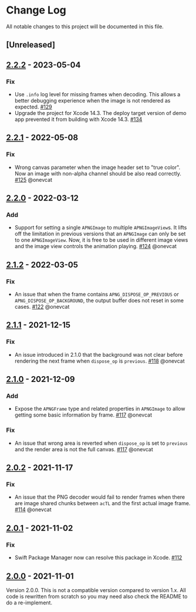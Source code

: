 # Change Log

All notable changes to this project will be documented in this file.

## [Unreleased]

## [2.2.2] - 2023-05-04

### Fix

- Use `.info` log level for missing frames when decoding. This allows a better debugging experience when the image is not rendered as expected. [#129](https://github.com/onevcat/APNGKit/pull/129)
- Upgrade the project for Xcode 14.3. The deploy target version of demo app prevented it from building with Xcode 14.3. [#134](https://github.com/onevcat/APNGKit/pull/134)


## [2.2.1] - 2022-05-08

### Fix

- Wrong canvas parameter when the image header set to "true color". Now an image with non-alpha channel should be also read correctly. [#125](https://github.com/onevcat/APNGKit/pull/125) @onevcat

## [2.2.0] - 2022-03-12

### Add

- Support for setting a single `APNGImage` to multiple `APNGImageView`s. It lifts off the limitation in previous versions that an `APNGImage` can only be set to one `APNGImageView`. Now, it is free to be used in different image views and the image view controls the animation playing. [#124](https://github.com/onevcat/APNGKit/pull/124) @onevcat

## [2.1.2] - 2022-03-05

### Fix

- An issue that when the frame contains `APNG_DISPOSE_OP_PREVIOUS` or `APNG_DISPOSE_OP_BACKGROUND`, the output buffer does not reset in some cases. [#122](https://github.com/onevcat/APNGKit/pull/122) @onevcat

## [2.1.1] - 2021-12-15

### Fix

- An issue introduced in 2.1.0 that the background was not clear before rendering the next frame when `dispose_op` is `previous`. [#118](https://github.com/onevcat/APNGKit/pull/118) @onevcat

## [2.1.0] - 2021-12-09

### Add

- Expose the `APNGFrame` type and related properties in `APNGImage` to allow getting some basic information by frame. [#117](https://github.com/onevcat/APNGKit/pull/117) @onevcat

### Fix

- An issue that wrong area is reverted when `dispose_op` is set to `previous` and the render area is not the full canvas. [#117](https://github.com/onevcat/APNGKit/pull/117) @onevcat

## [2.0.2] - 2021-11-17

### Fix

- An issue that the PNG decoder would fail to render frames when there are image shared chunks between `acTL` and the first actual image frame. [#114](https://github.com/onevcat/APNGKit/pull/114) @onevcat

## [2.0.1] - 2021-11-02

### Fix

- Swift Package Manager now can resolve this package in Xcode. [#112](https://github.com/onevcat/APNGKit/pull/112)

## [2.0.0] - 2021-11-01

Version 2.0.0. This is not a compatible version compared to version 1.x. All code is rewritten from scratch so you may
need also check the README to do a re-implement.

[2.0.0]: https://github.com/onevcat/APNGKit/compare/1.2.3...2.0.0
[2.0.1]: https://github.com/onevcat/APNGKit/compare/2.0.0...2.0.1
[2.0.2]: https://github.com/onevcat/APNGKit/compare/2.0.1...2.0.2
[2.1.0]: https://github.com/onevcat/APNGKit/compare/2.0.2...2.1.0
[2.1.1]: https://github.com/onevcat/APNGKit/compare/2.1.0...2.1.1
[2.1.2]: https://github.com/onevcat/APNGKit/compare/2.1.1...2.1.2
[2.2.0]: https://github.com/onevcat/APNGKit/compare/2.1.2...2.2.0
[2.2.1]: https://github.com/onevcat/APNGKit/compare/2.2.0...2.2.1
[2.2.2]: https://github.com/onevcat/APNGKit/compare/2.2.1...2.2.2
